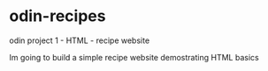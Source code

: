 # odin-recipes
odin project 1 - HTML - recipe website

Im going to build a simple recipe website
demostrating HTML basics